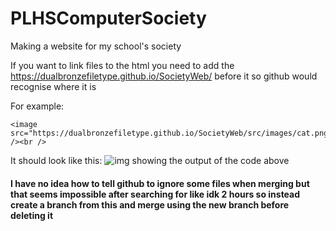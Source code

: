 # PLHSComputerSociety
Making a website for my school's society

If you want to link files to the html you need to add the https://dualbronzefiletype.github.io/SocietyWeb/ before it so github would recognise where it is

For example:
```
<image src="https://dualbronzefiletype.github.io/SocietyWeb/src/images/cat.png" /><br />
```
It should look like this:
![img showing the output of the code above]()

#### I have no idea how to tell github to ignore some files when merging but that seems impossible after searching for like idk 2 hours so instead create a branch from this and merge using the new branch before deleting it
